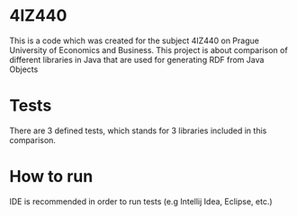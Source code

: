 # 4IZ440

This is a code which was created for the subject 4IZ440 on Prague University of Economics and Business.
This project is about comparison of different libraries in Java that are used for generating RDF from Java Objects

# Tests

There are 3 defined tests, which stands for 3 libraries included in this comparison. 

# How to run

IDE is recommended in order to run tests (e.g Intellij Idea, Eclipse, etc.)
